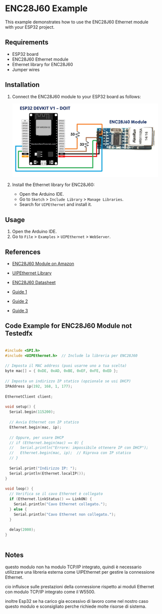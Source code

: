 # ENC28J60 Example

This example demonstrates how to use the ENC28J60 Ethernet module with your ESP32 project.
## Requirements

- ESP32 board
- ENC28J60 Ethernet module
- Ethernet library for ENC28J60
- Jumper wires

## Installation

1. Connect the ENC28J60 module to your ESP32 board as follows:

    ![alt text](wifilan_esp32_enc_sch.jpg)

2. Install the Ethernet library for ENC28J60:
    - Open the Arduino IDE.
    - Go to `Sketch` > `Include Library` > `Manage Libraries`.
    - Search for `UIPEthernet` and install it.

## Usage

1. Open the Arduino IDE.
2. Go to `File` > `Examples` > `UIPEthernet` > `WebServer`.




## References



- [ENC28J60 Module on Amazon](https://www.amazon.it/AZDelivery-ENC28J60-Internet-Ethernet-Arduino/dp/B07D8SV85Q/ref=sr_1_1_sspa?__mk_it_IT=%C3%85M%C3%85%C5%BD%C3%95%C3%91&crid=BLBM0SCXP19A&dib=eyJ2IjoiMSJ9.vQdgSXCCHNioofOgClbgQmZHe6P7pulu16ZJ6d4qBnlWWQiBnmgmSPVqaM6LiasQTmGk5IxwicRWMSJabS-kvp-9TJMnv88Sn77sCGPmJ3Cg6c7THSK3sYiBfDOjeIvDgoyD6TF8R-gjgSlsvjqBiMGVx3aFB37vr-j8MW0Nsip9GnqXUpvfePV9UC8_Gv0kcfBDe9LmScgbHzqdeR8ros4Tv7M1nO3aM1KT8J-CnnoRjPtrewIDNMVZz01zwRby_OsWhxB_HPqbbLK0CJvA4G_EPZx3Cnf-TBK2e5UWOkk.kALmlXn7c587n9ZETEfvmgi1-Q7jHS6riNZA5sz0Oj4&dib_tag=se&keywords=ENC28J60&qid=1730290515&sprefix=enc28j60%2Caps%2C167&sr=8-1-spons&sp_csd=d2lkZ2V0TmFtZT1zcF9hdGY&th=1)

- [UIPEthernet Library](https://github.com/UIPEthernet/UIPEthernet)
- [ENC28J60 Datasheet](https://ww1.microchip.com/downloads/en/DeviceDoc/39662c.pdf)

- [Guide 1](https://wicard.net/wifi-lan-esp32-enc28j60/)

- [Guide 2](https://www.geeetech.com/wiki/index.php/Arduino_ENC28J60_Ethernet_Module?srsltid=AfmBOooNwTSsF875Sab-oIlZ7RBNq-Mw6ssF1RasmwL76pf9URoLGKuE)

- [Guide 3](https://mischianti.org/esp32-ethernet-enc28j60-with-plain-http-and-ssl-https/)

## Code Example for ENC28J60 Module not Testedfx

```cpp

#include <SPI.h>
#include <UIPEthernet.h>  // Include la libreria per ENC28J60

// Imposta il MAC address (puoi usarne uno a tua scelta)
byte mac[] = { 0xDE, 0xAD, 0xBE, 0xEF, 0xFE, 0xED };

// Imposta un indirizzo IP statico (opzionale se usi DHCP)
IPAddress ip(192, 168, 1, 177);

EthernetClient client;

void setup() {
  Serial.begin(115200);

  // Avvia Ethernet con IP statico
  Ethernet.begin(mac, ip);
  
  // Oppure, per usare DHCP
  // if (Ethernet.begin(mac) == 0) {
  //   Serial.println("Errore: impossibile ottenere IP con DHCP");
  //   Ethernet.begin(mac, ip);  // Riprova con IP statico
  // }

  Serial.print("Indirizzo IP: ");
  Serial.println(Ethernet.localIP());
}

void loop() {
  // Verifica se il cavo Ethernet è collegato
  if (Ethernet.linkStatus() == LinkON) {
    Serial.println("Cavo Ethernet collegato.");
  } else {
    Serial.println("Cavo Ethernet non collegato.");
  }
  
  delay(2000);
}
    
```

## Notes
 questo modulo non ha modulo TCP/IP integrato, quindi è necessario utilizzare una libreria esterna come UIPEthernet per gestire la connessione Ethernet.

 cio influisce sulle prestazioni della connessione rispetto ai moduli Ethernet con modulo TCP/IP integrato come il W5500.

 inoltre Esp32 se ha carico gia eccessivo di lavoro come nel nostro caso questo modulo e sconsigliato perche richiede molte risorse di sistema.
